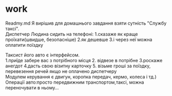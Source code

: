 work
====

Readmy.md
Я вирішив для домашнього завдання взяти сутність "Службу таксі".  
Диспетчер 
Людина сидить на телефоні:
1.сказаже як краще проїхати(швидше, безопасніше)
2.як дешевше
3.і через неї можна оплатити поїздку

Таксист його авто є інтерфейсом.   
1.приїде забере вас з потрібного місця 
2. відвезе в потрібне
3.роскаже анегдот 
4.дасть свою візитну карточку
5. візьме гроші за поїздку, перевезення речей якщо не  оплачено диспетчеру       
Модулем керування є двигун, коропка передач, кермо, колеса і тд.)
Операції авто:просто передвижним  транспортом,таксі, можна переночувати в ньому...
